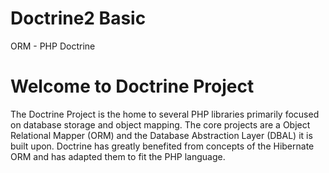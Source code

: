 # Doctrine2 Basic
ORM - PHP Doctrine

# Welcome to Doctrine Project

The Doctrine Project is the home to several PHP libraries primarily focused on database storage and object mapping. The core projects are a Object Relational Mapper (ORM) and the Database Abstraction Layer (DBAL) it is built upon. Doctrine has greatly benefited from concepts of the Hibernate ORM and has adapted them to fit the PHP language.
